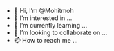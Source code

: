 - 👋 Hi, I’m @Mohitmoh
- 👀 I’m interested in ...
- 🌱 I’m currently learning ...
- 💞️ I’m looking to collaborate on ...
- 📫 How to reach me ...

<!---
Mohitmoh/Mohitmoh is a ✨ special ✨ repository because its `README.md` (this file) appears on your GitHub profile.
You can click the Preview link to take a look at your changes.
--->
